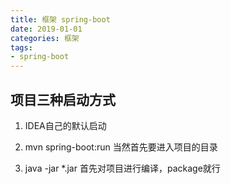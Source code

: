 ```yaml
---
title: 框架 spring-boot
date: 2019-01-01
categories: 框架
tags:
- spring-boot
---
```



## 项目三种启动方式

1. IDEA自己的默认启动

2. mvn spring-boot:run
   当然首先要进入项目的目录

3. java -jar *.jar
   首先对项目进行编译，package就行
